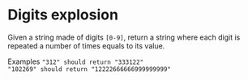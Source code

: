 # Digits explosion

Given a string made of digits ```[0-9]```, return a string where each digit is repeated a number of times equals to its value.

Examples
```"312" should return "333122"```  
```"102269" should return "12222666666999999999"```

